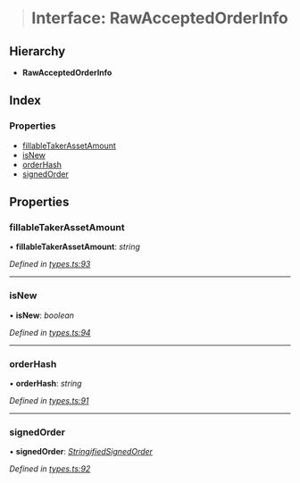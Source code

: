 > # Interface: RawAcceptedOrderInfo

## Hierarchy

* **RawAcceptedOrderInfo**

## Index

### Properties

* [fillableTakerAssetAmount](_types_.rawacceptedorderinfo.md#fillabletakerassetamount)
* [isNew](_types_.rawacceptedorderinfo.md#isnew)
* [orderHash](_types_.rawacceptedorderinfo.md#orderhash)
* [signedOrder](_types_.rawacceptedorderinfo.md#signedorder)

## Properties

###  fillableTakerAssetAmount

• **fillableTakerAssetAmount**: *string*

*Defined in [types.ts:93](https://github.com/0xProject/0x-mesh/blob/01a8c7e/rpc/clients/typescript/src/types.ts#L93)*

___

###  isNew

• **isNew**: *boolean*

*Defined in [types.ts:94](https://github.com/0xProject/0x-mesh/blob/01a8c7e/rpc/clients/typescript/src/types.ts#L94)*

___

###  orderHash

• **orderHash**: *string*

*Defined in [types.ts:91](https://github.com/0xProject/0x-mesh/blob/01a8c7e/rpc/clients/typescript/src/types.ts#L91)*

___

###  signedOrder

• **signedOrder**: *[StringifiedSignedOrder](_types_.stringifiedsignedorder.md)*

*Defined in [types.ts:92](https://github.com/0xProject/0x-mesh/blob/01a8c7e/rpc/clients/typescript/src/types.ts#L92)*